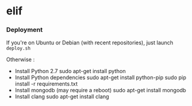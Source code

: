 # elif

### Deployment

If you're on Ubuntu or Debian (with recent repositories), just launch ``deploy.sh``

Otherwise :

* Install Python 2.7
    sudo apt-get install python
* Install Python dependencies
    sudo apt-get install python-pip
    sudo pip install -r requirements.txt
* Install mongodb (may require a reboot)
    sudo apt-get install mongodb
* Install clang
    sudo apt-get install clang

